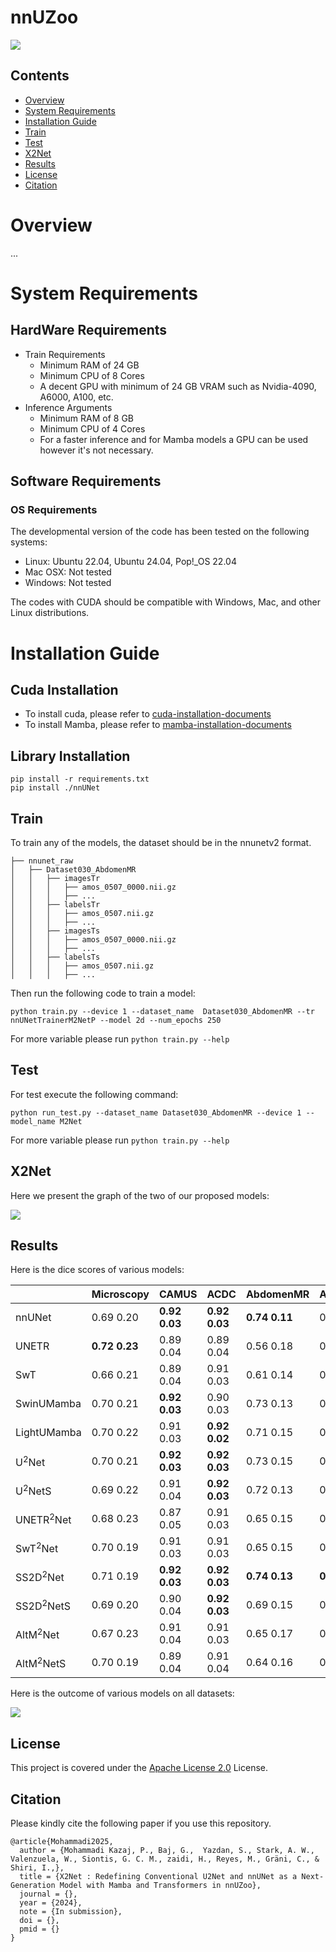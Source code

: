 # nnUZoo

<img src="assets/main_img.jpg">

## Contents

- [Overview](#overview-)
- [System Requirements](#system-requirements)
- [Installation Guide](#installation-guide)
- [Train](#train)
- [Test](#test)
- [X2Net](#x2net-)
- [Results](#results)
- [License](#license)
- [Citation](#citation)

# Overview

...

# System Requirements

## HardWare Requirements

- Train Requirements
    - Minimum RAM of 24 GB
    - Minimum CPU of 8 Cores
    - A decent GPU with minimum of 24 GB VRAM such as Nvidia-4090, A6000, A100, etc.
- Inference Arguments
    - Minimum RAM of 8 GB
    - Minimum CPU of 4 Cores
    - For a faster inference and for Mamba models a GPU can be used however it's not necessary.

## Software Requirements

### OS Requirements

The developmental version of the code has been tested on the following systems:

* Linux: Ubuntu 22.04, Ubuntu 24.04, Pop!_OS 22.04
* Mac OSX: Not tested
* Windows: Not tested

The codes with CUDA should be compatible with Windows, Mac, and other Linux distributions.

# Installation Guide

## Cuda Installation

- To install cuda, please refer
  to [cuda-installation-documents](https://docs.nvidia.com/cuda/cuda-installation-guide-linux/)
- To install Mamba, please refer
  to [mamba-installation-documents](https://github.com/state-spaces/mamba?tab=readme-ov-file#installation)

## Library Installation

```commandline
pip install -r requirements.txt
pip install ./nnUNet
```

## Train

To train any of the models, the dataset should be in the nnunetv2 format.

```commandline
├── nnunet_raw
│   ├── Dataset030_AbdomenMR
│   │   ├── imagesTr
│   │   │   ├── amos_0507_0000.nii.gz
│   │   │   ├── ...
│   │   ├── labelsTr
│   │   │   ├── amos_0507.nii.gz
│   │   │   ├── ...
│   │   ├── imagesTs
│   │   │   ├── amos_0507_0000.nii.gz
│   │   │   ├── ...
│   │   ├── labelsTs
│   │   │   ├── amos_0507.nii.gz
│   │   │   ├── ...
```

Then run the following code to train a model:

```commandline
python train.py --device 1 --dataset_name  Dataset030_AbdomenMR --tr nnUNetTrainerM2NetP --model 2d --num_epochs 250
```

For more variable please run `python train.py --help`

## Test

For test execute the following command:

```commandline
python run_test.py --dataset_name Dataset030_AbdomenMR --device 1 --model_name M2Net 
```

For more variable please run `python train.py --help`

## X2Net

Here we present the graph of the two of our proposed models:

<img src="assets/X2Net_graphs.png">

## Results

Here is the dice scores of various models:

|              | Microscopy     | CAMUS          | ACDC           | AbdomenMR      | AbdomenCT      | PET            |
|:-------------|:---------------|:---------------|:---------------|:---------------|:---------------|:---------------|
| nnUNet       | 0.69  0.20     | **0.92  0.03** | **0.92  0.03** | **0.74  0.11** | 0.78  0.08     | **0.73  0.04** |
| UNETR        | **0.72  0.23** | 0.89  0.04     | 0.89  0.04     | 0.56  0.18     | 0.47  0.20     | 0.50  0.03     |
| SwT          | 0.66  0.21     | 0.89  0.04     | 0.91  0.03     | 0.61  0.14     | 0.60  0.13     | 0.50  0.03     |
| SwinUMamba   | 0.70  0.21     | **0.92  0.03** | 0.90  0.03     | 0.73  0.13     | 0.78  0.09     | 0.71  0.04     |
| LightUMamba  | 0.70  0.22     | 0.91  0.03     | **0.92  0.02** | 0.71  0.15     | 0.73  0.11     | 0.71  0.04     |
| U$^2$Net     | 0.70  0.21     | **0.92  0.03** | **0.92  0.03** | 0.73  0.15     | 0.78  0.08     | 0.72  0.04     |
| U$^2$NetS    | 0.69  0.22     | 0.91  0.04     | **0.92  0.03** | 0.72  0.13     | 0.71  0.10     | 0.65  0.04     |
| UNETR$^2$Net | 0.68  0.23     | 0.87  0.05     | 0.91  0.03     | 0.65  0.15     | 0.69  0.13     | 0.66  0.04     |
| SwT$^2$Net   | 0.70  0.19     | 0.91  0.03     | 0.91  0.03     | 0.65  0.15     | 0.71  0.10     | 0.67  0.04     |
| SS2D$^2$Net  | 0.71  0.19     | **0.92  0.03** | **0.92  0.03** | **0.74  0.13** | **0.80  0.08** | 0.72  0.04     |
| SS2D$^2$NetS | 0.69  0.20     | 0.90  0.04     | **0.92  0.03** | 0.69  0.15     | 0.72  0.11     | 0.64  0.04     |
| AltM$^2$Net  | 0.67  0.23     | 0.91  0.04     | 0.91  0.03     | 0.65  0.17     | 0.74  0.09     | 0.68  0.04     |
| AltM$^2$NetS | 0.70  0.19     | 0.89  0.04     | 0.91  0.04     | 0.64  0.16     | 0.63  0.13     | 0.57  0.03     |

Here is the outcome of various models on all datasets:

<img src="assets/model_results.jpg">

## License

This project is covered under the [Apache License 2.0](LICENSE) License.

## Citation

Please kindly cite the following paper if you use this repository.

```commandline
@article{Mohammadi2025,
  author = {Mohammadi Kazaj, P., Baj, G.,  Yazdan, S., Stark, A. W., Valenzuela, W., Siontis, G. C. M., zaidi, H., Reyes, M., Gräni, C., & Shiri, I.,},
  title = {X2Net : Redefining Conventional U2Net and nnUNet as a Next-Generation Model with Mamba and Transformers in nnUZoo},
  journal = {},
  year = {2024},
  note = {In submission},
  doi = {},
  pmid = {}
}
```